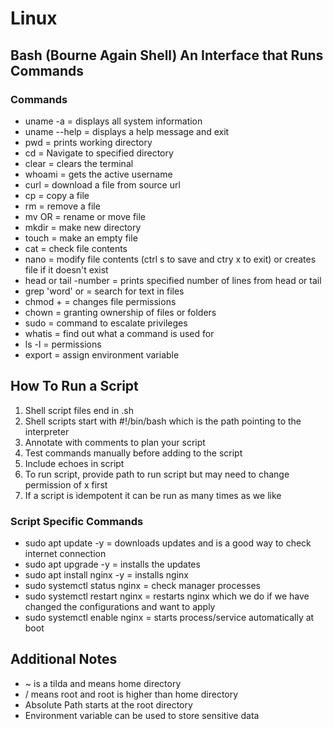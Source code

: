 # Linux

## Bash (Bourne Again Shell) An Interface that Runs Commands<br>
### Commands
- uname -a = displays all system information
- uname --help = displays a help message and exit
- pwd = prints working directory
- cd <directoryname> = Navigate to specified directory
- clear = clears the terminal
- whoami = gets the active username
- curl <fileurl> = download a file from source url
- cp <filename> <newfilename> = copy a file
- rm <filename> = remove a file
- mv <filename> <renamedfile> OR <destinationfolder> = rename or move file
- mkdir <newdirectoryname> = make new directory
- touch <filename> = make an empty file
- cat <filename> = check file contents
- nano <filename> = modify file contents (ctrl s to save and ctry x to exit) or creates file if it doesn't exist
- head or tail -number <filename> = prints specified number of lines from head or tail
- grep 'word' <filename> or <directory> = search for text in files
- chmod +<permissiontype> <filename> = changes file permissions
- chown = granting ownership of files or folders
- sudo = command to escalate privileges
- whatis = find out what a command is used for
- ls -l = permissions
- export = assign environment variable

## How To Run a Script
1. Shell script files end in .sh
2. Shell scripts start with #!/bin/bash which is the path pointing to the interpreter
3. Annotate with comments to plan your script
4. Test commands manually before adding to the script
5. Include echoes in script
6. To run script, provide path to run script but may need to change permission of x first
7. If a script is idempotent it can be run as many times as we like
### Script Specific Commands
- sudo apt update -y = downloads updates and is a good way to check internet connection
- sudo apt upgrade -y = installs the updates
- sudo apt install nginx -y = installs nginx
- sudo systemctl status nginx = check manager processes
- sudo systemctl restart nginx = restarts nginx which we do if we have changed the configurations and want to apply
- sudo systemctl enable nginx = starts process/service automatically at boot

## Additional Notes
- ~ is a tilda and means home directory
- / means root and root is higher than home directory
- Absolute Path starts at the root directory
- Environment variable can be used to store sensitive data